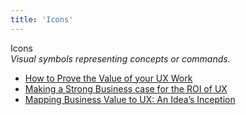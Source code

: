 ```yaml
---
title: 'Icons'
---
```


Icons  
_Visual symbols representing concepts or commands._

*   [How to Prove the Value of your UX Work](http://blog.usabilla.com/how-to-prove-the-value-of-your-ux-work/)  
*   [Making a Strong Business case for the ROI of UX](https://www.experiencedynamics.com/blog/2014/07/making-strong-business-case-roi-ux-infographic)  
*   [Mapping Business Value to UX: An Idea’s Inception](http://www.uxmatters.com/mt/archives/2013/10/mapping-business-value-to-ux-an-ideas-inception.php)  

